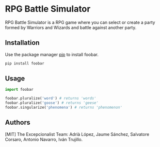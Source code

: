# RPG Battle Simulator

RPG Battle Simulator is a RPG game where you can select or create a party formed by Warriors and Wizards and battle against another party.

## Installation

Use the package manager [pip](https://pip.pypa.io/en/stable/) to install foobar.

```bash
pip install foobar
```

## Usage

```python
import foobar

foobar.pluralize('word') # returns 'words'
foobar.pluralize('goose') # returns 'geese'
foobar.singularize('phenomena') # returns 'phenomenon'
```

## Authors
[MIT] The Excepcionalist Team: Adrià López, Jaume Sánchez, Salvatore Corsaro, Antonio Navarro, Iván Trujillo.
